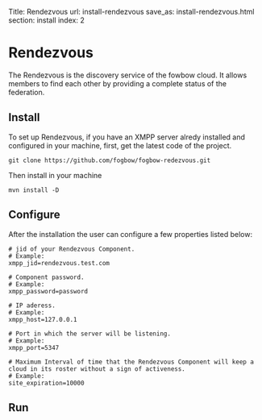 Title: Rendezvous
url: install-rendezvous
save_as: install-rendezvous.html
section: install
index: 2

# Rendezvous

The Rendezvous is the discovery service of the fowbow cloud. It allows members to find each other by providing a complete status of the federation. 

## Install
To set up Rendezvous, if you have an XMPP server alredy installed and configured in your machine, first, get the latest code of the project.
``` shell
git clone https://github.com/fogbow/fogbow-redezvous.git
```
Then install in your machine
``` shell
mvn install -D
```

## Configure
After the installation the user can configure a few properties listed below:
``` shell
# jid of your Rendezvous Component.
# Example:
xmpp_jid=rendezvous.test.com

# Component password.
# Example:
xmpp_password=password

# IP aderess.
# Example:
xmpp_host=127.0.0.1

# Port in which the server will be listening.
# Example:
xmpp_port=5347

# Maximum Interval of time that the Rendezvous Component will keep a cloud in its roster without a sign of activeness.
# Example:
site_expiration=10000
```
## Run
